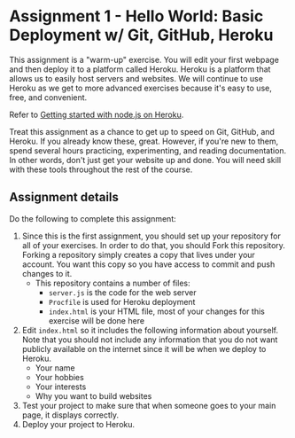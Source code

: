 # Assignment 1 - Hello World: Basic Deployment w/ Git, GitHub, Heroku  

This assignment is a "warm-up" exercise. You will edit your first webpage and then deploy it to a platform called Heroku. Heroku is a platform that allows us to easily host servers and websites. We will continue to use Heroku as we get to more advanced exercises because it's easy to use, free, and convenient. 

Refer to [Getting started with node.js on Heroku](https://devcenter.heroku.com/articles/getting-started-with-nodejs#introduction).

Treat this assignment as a chance to get up to speed on Git, GitHub, and Heroku. If you already know these, great. However, if you're new to them, spend several hours practicing, experimenting, and reading documentation. In other words, don't just get your website up and done. You will need skill with these tools throughout the rest of the course.

## Assignment details

Do the following to complete this assignment:

1. Since this is the first assignment, you should set up your repository for all of your exercises. In order to do that, you should Fork this repository. Forking a repository simply creates a copy that lives under your account. You want this copy so you have access to commit and push changes to it.
	* This repository contains a number of files:
		* `server.js` is the code for the web server
		* `Procfile` is used for Heroku deployment
		* `index.html` is your HTML file, most of your changes for this exercise will be done here
2. Edit `index.html` so it includes the following information about yourself. Note that you should not include any information that you do not want publicly available on the internet since it will be when we deploy to Heroku.
	* Your name
	* Your hobbies
	* Your interests
	* Why you want to build websites
3. Test your project to make sure that when someone goes to your main page, it displays correctly.
4. Deploy your project to Heroku.

